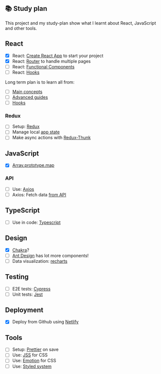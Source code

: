 ## 📚 Study plan

This project and my study-plan show what I learnt about React, JavaScript and other tools.

## React

- [x] React: [Create React App](https://github.com/facebook/create-react-app) to start your project
- [x] React: [Router](https://github.com/ReactTraining/react-router) to handle multiple pages
- [ ] React: [Functional Components](https://medium.com/@Zwenza/functional-vs-class-components-in-react-231e3fbd7108)
- [ ] React: [Hooks](https://reactjs.org/docs/hooks-intro.html)

Long term plan is to learn all from:

- [ ] [Main concepts](https://reactjs.org/docs/hello-world.html)
- [ ] [Advanced guides](https://reactjs.org/docs/accessibility.html)
- [ ] [Hooks](https://reactjs.org/docs/hooks-intro.html)

### Redux

- [ ] Setup: [Redux](https://redux.js.org/introduction/getting-started)
- [ ] Manage local [app state](https://alligator.io/react/react-redux/)
- [ ] Make async actions with [Redux-Thunk](https://github.com/reduxjs/redux-thunk)

## JavaScript

- [x] [Array.prototype.map](https://developer.mozilla.org/en-US/docs/Web/JavaScript/Reference/Global_Objects/Array/map)

### API

- [ ] Use: [Axios](https://github.com/axios/axios)
- [ ] Axios: Fetch data [from API](https://rapidapi.com/blog/list-of-online-movie-databases/)

## TypeScript

- [ ] Use in code: [Typescript](https://www.typescriptlang.org/)

## Design

- [x] [Chakra](https://chakra-ui.com/getting-started)?
- [ ] [Ant Design](https://ant.design/docs/react/introduce) has lot more components!
- [ ] Data visualization: [recharts](http://recharts.org/en-US/)

## Testing

- [ ] E2E tests: [Cypress](https://docs.cypress.io/)
- [ ] Unit tests: [Jest](https://jestjs.io/)

## Deployment

- [x] Deploy from Github using [Netlify](https://www.netlify.com/)

## Tools

- [ ] Setup: [Prettier](https://prettier.io/) on save
- [ ] Use: [JSS](https://cssinjs.org/) for CSS
- [ ] Use: [Emotion](https://emotion.sh/docs/introduction) for CSS
- [ ] Use: [Styled system](https://styled-system.com/)

